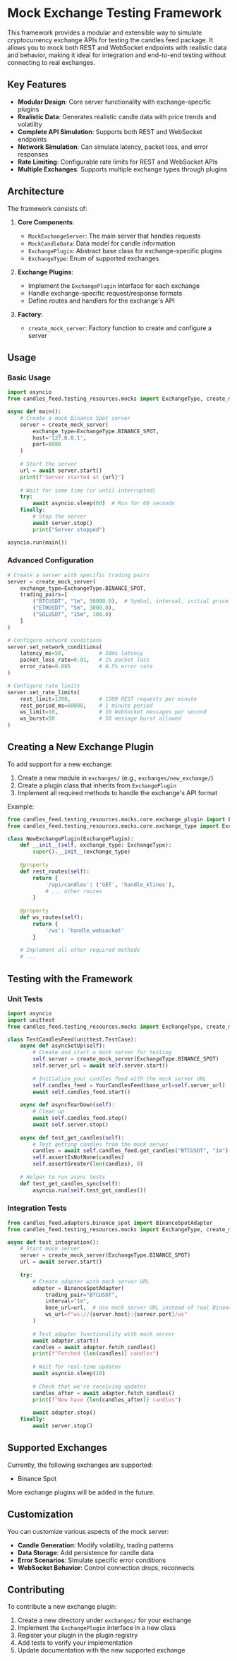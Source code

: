 # Mock Exchange Testing Framework

This framework provides a modular and extensible way to simulate cryptocurrency exchange APIs for testing the candles feed package. It allows you to mock both REST and WebSocket endpoints with realistic data and behavior, making it ideal for integration and end-to-end testing without connecting to real exchanges.

## Key Features

- **Modular Design**: Core server functionality with exchange-specific plugins
- **Realistic Data**: Generates realistic candle data with price trends and volatility
- **Complete API Simulation**: Supports both REST and WebSocket endpoints
- **Network Simulation**: Can simulate latency, packet loss, and error responses
- **Rate Limiting**: Configurable rate limits for REST and WebSocket APIs
- **Multiple Exchanges**: Supports multiple exchange types through plugins

## Architecture

The framework consists of:

1. **Core Components**:
   - `MockExchangeServer`: The main server that handles requests
   - `MockCandleData`: Data model for candle information
   - `ExchangePlugin`: Abstract base class for exchange-specific plugins
   - `ExchangeType`: Enum of supported exchanges

2. **Exchange Plugins**:
   - Implement the `ExchangePlugin` interface for each exchange
   - Handle exchange-specific request/response formats
   - Define routes and handlers for the exchange's API

3. **Factory**:
   - `create_mock_server`: Factory function to create and configure a server

## Usage

### Basic Usage

```python
import asyncio
from candles_feed.testing_resources.mocks import ExchangeType, create_mock_server

async def main():
    # Create a mock Binance Spot server
    server = create_mock_server(
        exchange_type=ExchangeType.BINANCE_SPOT,
        host='127.0.0.1',
        port=8080
    )
    
    # Start the server
    url = await server.start()
    print(f"Server started at {url}")
    
    # Wait for some time (or until interrupted)
    try:
        await asyncio.sleep(60)  # Run for 60 seconds
    finally:
        # Stop the server
        await server.stop()
        print("Server stopped")

asyncio.run(main())
```

### Advanced Configuration

```python
# Create a server with specific trading pairs
server = create_mock_server(
    exchange_type=ExchangeType.BINANCE_SPOT,
    trading_pairs=[
        ("BTCUSDT", "1m", 50000.0),  # Symbol, interval, initial price
        ("ETHUSDT", "5m", 3000.0),
        ("SOLUSDT", "15m", 100.0)
    ]
)

# Configure network conditions
server.set_network_conditions(
    latency_ms=50,           # 50ms latency
    packet_loss_rate=0.01,   # 1% packet loss
    error_rate=0.005         # 0.5% error rate
)

# Configure rate limits
server.set_rate_limits(
    rest_limit=1200,         # 1200 REST requests per minute
    rest_period_ms=60000,    # 1 minute period
    ws_limit=10,             # 10 WebSocket messages per second
    ws_burst=50              # 50 message burst allowed
)
```

## Creating a New Exchange Plugin

To add support for a new exchange:

1. Create a new module in `exchanges/` (e.g., `exchanges/new_exchange/`)
2. Create a plugin class that inherits from `ExchangePlugin`
3. Implement all required methods to handle the exchange's API format

Example:

```python
from candles_feed.testing_resources.mocks.core.exchange_plugin import ExchangePlugin
from candles_feed.testing_resources.mocks.core.exchange_type import ExchangeType

class NewExchangePlugin(ExchangePlugin):
    def __init__(self, exchange_type: ExchangeType):
        super().__init__(exchange_type)
    
    @property
    def rest_routes(self):
        return {
            '/api/candles': ('GET', 'handle_klines'),
            # ... other routes
        }
    
    @property
    def ws_routes(self):
        return {
            '/ws': 'handle_websocket'
        }
    
    # Implement all other required methods
    # ...
```

## Testing with the Framework

### Unit Tests

```python
import asyncio
import unittest
from candles_feed.testing_resources.mocks import ExchangeType, create_mock_server

class TestCandlesFeed(unittest.TestCase):
    async def asyncSetUp(self):
        # Create and start a mock server for testing
        self.server = create_mock_server(ExchangeType.BINANCE_SPOT)
        self.server_url = await self.server.start()
        
        # Initialize your candles feed with the mock server URL
        self.candles_feed = YourCandlesFeed(base_url=self.server_url)
        await self.candles_feed.start()
    
    async def asyncTearDown(self):
        # Clean up
        await self.candles_feed.stop()
        await self.server.stop()
    
    async def test_get_candles(self):
        # Test getting candles from the mock server
        candles = await self.candles_feed.get_candles("BTCUSDT", "1m")
        self.assertIsNotNone(candles)
        self.assertGreater(len(candles), 0)
    
    # Helper to run async tests
    def test_get_candles_sync(self):
        asyncio.run(self.test_get_candles())
```

### Integration Tests

```python
from candles_feed.adapters.binance_spot import BinanceSpotAdapter
from candles_feed.testing_resources.mocks import ExchangeType, create_mock_server

async def test_integration():
    # Start mock server
    server = create_mock_server(ExchangeType.BINANCE_SPOT)
    url = await server.start()
    
    try:
        # Create adapter with mock server URL
        adapter = BinanceSpotAdapter(
            trading_pair="BTCUSDT",
            interval="1m",
            base_url=url,  # Use mock server URL instead of real Binance
            ws_url=f"ws://{server.host}:{server.port}/ws"
        )
        
        # Test adapter functionality with mock server
        await adapter.start()
        candles = await adapter.fetch_candles()
        print(f"Fetched {len(candles)} candles")
        
        # Wait for real-time updates
        await asyncio.sleep(10)
        
        # Check that we're receiving updates
        candles_after = await adapter.fetch_candles()
        print(f"Now have {len(candles_after)} candles")
        
        await adapter.stop()
    finally:
        await server.stop()
```

## Supported Exchanges

Currently, the following exchanges are supported:

- Binance Spot

More exchange plugins will be added in the future.

## Customization

You can customize various aspects of the mock server:

- **Candle Generation**: Modify volatility, trading patterns
- **Data Storage**: Add persistence for candle data
- **Error Scenarios**: Simulate specific error conditions
- **WebSocket Behavior**: Control connection drops, reconnects

## Contributing

To contribute a new exchange plugin:

1. Create a new directory under `exchanges/` for your exchange
2. Implement the `ExchangePlugin` interface in a new class
3. Register your plugin in the plugin registry
4. Add tests to verify your implementation
5. Update documentation with the new supported exchange